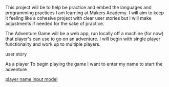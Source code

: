 This project will be to help be practice and embed the languages and programming practices I am learning at Makers Academy. I will aim to keep it feeling like a cohesive project with clear user stories but I will make adjustments if needed for the sake of practice.

The Adventure Game will be a web app, run locally off a machine (for now) that player's can use to go on an adventure. I will begin with single player functionality and work up to multiple players.

user story

As a player
To begin playing the game
I want to enter my name to start the adventure

[player name input model](https://user-images.githubusercontent.com/92406004/149041910-789a9458-0b06-434e-b8e8-9fd9ea3572d0.png)
